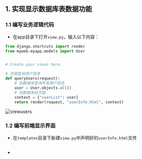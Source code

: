 ## 1. 实现显示数据库表数据功能

### 1.1 编写业务逻辑代码

- 在app目录下打开`view.py`，输入以下内容：

```python
from django.shortcuts import render
from myweb.myapp.models import User


# Create your views here.

# 页面查询用户信息
def queryUsers(request):
    # 到数据库查询所有用户信息
    user = User.objects.all()
    # 将数据发给页面
    context = {"userList": user}
    return render(request, "userInfo.html", context)
```

![viewusers](https://zsy0216.coding.me/images/csdn/django/viewusers.png)

### 1.2 编写前端显示界面

- 在`templates`目录下新建`view.py`中声明好的`userInfo.html`文件

```html

```



- 